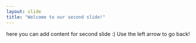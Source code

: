 ```yaml
---
layout: slide
title: "Welcome to our second slide!"
---
```

here you can add content for second slide :)
Use the left arrow to go back!
